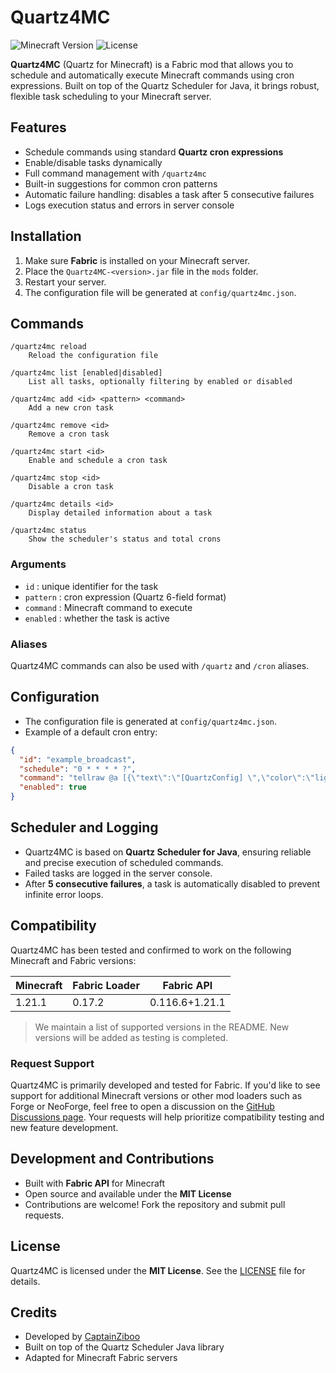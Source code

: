 # Quartz4MC

![Minecraft Version](https://img.shields.io/badge/Minecraft-1.21.1-blue)
![License](https://img.shields.io/badge/License-MIT-green)

**Quartz4MC** (Quartz for Minecraft) is a Fabric mod that allows you to schedule and automatically execute Minecraft commands using cron expressions. Built on top of the Quartz Scheduler for Java, it brings robust, flexible task scheduling to your Minecraft server.

## Features

- Schedule commands using standard **Quartz cron expressions**
- Enable/disable tasks dynamically
- Full command management with `/quartz4mc`
- Built-in suggestions for common cron patterns
- Automatic failure handling: disables a task after 5 consecutive failures
- Logs execution status and errors in server console

## Installation

1. Make sure **Fabric** is installed on your Minecraft server.
2. Place the `Quartz4MC-<version>.jar` file in the `mods` folder.
3. Restart your server.
4. The configuration file will be generated at `config/quartz4mc.json`.

## Commands

```text
/quartz4mc reload
    Reload the configuration file

/quartz4mc list [enabled|disabled]
    List all tasks, optionally filtering by enabled or disabled

/quartz4mc add <id> <pattern> <command>
    Add a new cron task

/quartz4mc remove <id>
    Remove a cron task

/quartz4mc start <id>
    Enable and schedule a cron task

/quartz4mc stop <id>
    Disable a cron task

/quartz4mc details <id>
    Display detailed information about a task

/quartz4mc status
    Show the scheduler's status and total crons
```

### Arguments

- `id` : unique identifier for the task
- `pattern` : cron expression (Quartz 6-field format)
- `command` : Minecraft command to execute
- `enabled` : whether the task is active

### Aliases

Quartz4MC commands can also be used with `/quartz` and `/cron` aliases.

## Configuration

- The configuration file is generated at `config/quartz4mc.json`.
- Example of a default cron entry:

```json
{
  "id": "example_broadcast",
  "schedule": "0 * * * * ?",
  "command": "tellraw @a [{\"text\":\"[QuartzConfig] \",\"color\":\"light_purple\"}, {\"text\":\"Edit \", \"color\": \"gray\"}, {\"text\":\"config/quartz4mc.json\",\"color\":\"white\"}, {\"text\":\" to disable this default cron.\",\"color\":\"gray\"}]",
  "enabled": true
}
```

## Scheduler and Logging

- Quartz4MC is based on **Quartz Scheduler for Java**, ensuring reliable and precise execution of scheduled commands.
- Failed tasks are logged in the server console.
- After **5 consecutive failures**, a task is automatically disabled to prevent infinite error loops.

## Compatibility

Quartz4MC has been tested and confirmed to work on the following Minecraft and Fabric versions:

| Minecraft | Fabric Loader | Fabric API     |
| --------- | ------------- | -------------- |
| 1.21.1    | 0.17.2        | 0.116.6+1.21.1 |

> We maintain a list of supported versions in the README. New versions will be added as testing is completed.

### Request Support

Quartz4MC is primarily developed and tested for Fabric. If you'd like to see support for additional Minecraft versions or other mod loaders such as Forge or NeoForge, feel free to open a discussion on the [GitHub Discussions page](https://github.com/CaptainZiboo/quartz4mc/discussions). Your requests will help prioritize compatibility testing and new feature development.

## Development and Contributions

- Built with **Fabric API** for Minecraft
- Open source and available under the **MIT License**
- Contributions are welcome! Fork the repository and submit pull requests.

## License

Quartz4MC is licensed under the **MIT License**.
See the [LICENSE](LICENSE) file for details.

## Credits

- Developed by [CaptainZiboo](https://github.com/CaptainZiboo)
- Built on top of the Quartz Scheduler Java library
- Adapted for Minecraft Fabric servers
